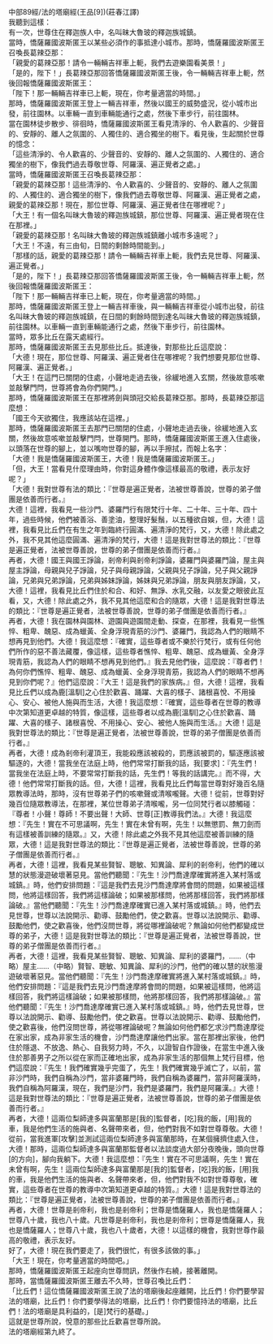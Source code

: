 中部89經/法的塔廟經(王品[9])(莊春江譯)  
我聽到這樣：  
有一次，世尊住在釋迦族人中，名叫昧大魯玻的釋迦族城鎮。  
當時，憍薩羅國波斯匿王以某些必須作的事抵達小城市。那時，憍薩羅國波斯匿王召喚長葛辣亞那：  
「親愛的葛辣亞那！請令一輛輛吉祥車上軛，我們去遊樂園看美景！」  
「是的，陛下！」長葛辣亞那回答憍薩羅國波斯匿王後，令一輛輛吉祥車上軛，然後回報憍薩羅國波斯匿王：  
「陛下！那一輛輛吉祥車已上軛，現在，你考量適當的時間。」  
那時，憍薩羅國波斯匿王登上一輛吉祥車，然後以國王的威勢盛況，從小城市出發，前往園林。以車輛一直到車輛能通行之處，然後下車步行，前往園林。  
當在園林徒步散步、徘徊時，憍薩羅國波斯匿王看見清淨的、令人歡喜的、少聲音的、安靜的、離人之氛圍的、人獨住的、適合獨坐的樹下。看見後，生起關於世尊的憶念：  
「這些清淨的、令人歡喜的、少聲音的、安靜的、離人之氛圍的、人獨住的、適合獨坐的樹下，像我們過去尊敬世尊、阿羅漢、遍正覺者之處。」  
當時，憍薩羅國波斯匿王召喚長葛辣亞那：  
「親愛的葛辣亞那！這些清淨的、令人歡喜的、少聲音的、安靜的、離人之氛圍的、人獨住的、適合獨坐的樹下，像我們過去尊敬世尊、阿羅漢、遍正覺者之處，親愛的葛辣亞那！現在，那位世尊、阿羅漢、遍正覺者住在哪裡呢？」  
「大王！有一個名叫昧大魯玻的釋迦族城鎮，那位世尊、阿羅漢、遍正覺者現在住在那裡。」  
「親愛的葛辣亞那！名叫昧大魯玻的釋迦族城鎮離小城市多遠呢？」  
「大王！不遠，有三由旬，日間的剩餘時間能到。」  
「那樣的話，親愛的葛辣亞那！請令一輛輛吉祥車上軛，我們去見世尊、阿羅漢、遍正覺者。」  
「是的，陛下！」長葛辣亞那回答憍薩羅國波斯匿王後，令一輛輛吉祥車上軛，然後回報憍薩羅國波斯匿王：  
「陛下！那一輛輛吉祥車已上軛，現在，你考量適當的時間。」  
那時，憍薩羅國波斯匿王登上一輛吉祥車後，與一輛輛吉祥車從小城市出發，前往名叫昧大魯玻的釋迦族城鎮，在日間的剩餘時間到達名叫昧大魯玻的釋迦族城鎮，前往園林。以車輛一直到車輛能通行之處，然後下車步行，前往園林。  
當時，眾多比丘在露天處經行。  
那時，憍薩羅國波斯匿王去見那些比丘。抵達後，對那些比丘這麼說：  
「大德！現在，那位世尊、阿羅漢、遍正覺者住在哪裡呢？我們想要見那位世尊、阿羅漢、遍正覺者。」  
「大王！在這門已關閉的住處，小聲地走過去後，徐緩地進入玄關，然後故意咳嗽並敲擊門閂，世尊將會為你們開門。」  
那時，憍薩羅國波斯匿王在那裡將劍與頭冠交給長葛辣亞那。那時，長葛辣亞那這麼想：  
「國王今天欲獨住，我應該站在這裡。」  
那時，憍薩羅國波斯匿王去那門已關閉的住處，小聲地走過去後，徐緩地進入玄關，然後故意咳嗽並敲擊門閂，世尊開門。那時，憍薩羅國波斯匿王進入住處後，以頭落在世尊的腳上，並以嘴吻世尊的腳，再以手擦拭，而報上名字：  
「大德！我是憍薩羅國波斯匿王，大德！我是憍薩羅國波斯匿王。」  
「但，大王！當看見什麼理由時，你對這身體作像這樣最高的敬禮，表示友好呢？」  
「大德！我對世尊有法的類比：『世尊是遍正覺者，法被世尊善說，世尊的弟子僧團是依善而行者。』  
大德！這裡，我看見一些沙門、婆羅門行有限梵行十年、二十年、三十年、四十年，過些時候，他們被善浴、善塗油，整理好髮鬚，以五種欲自娛，但，大德！這裡，我看見比丘們在有生之年到臨終行圓滿、遍清淨的梵行，又，大德！除此處之外，我不見其他這麼圓滿、遍清淨的梵行，大德！這是我對世尊法的類比：『世尊是遍正覺者，法被世尊善說，世尊的弟子僧團是依善而行者。』  
再者，大德！國王與國王諍論，剎帝利與剎帝利諍論，婆羅門與婆羅門論，屋主與屋主諍論，母親與兒子諍論，兒子與母親諍論，父親與兒子諍論，兒子與父親諍論，兄弟與兄弟諍論，兄弟與姊妹諍論，姊妹與兄弟諍論，朋友與朋友諍論，又，大德！這裡，我看見比丘們住於和合、和好、無諍、水乳交融，以友愛之眼彼此互看，又，大德！除此處之外，我不見其他這麼和合的隨眾，大德！這是我對世尊法的類比：『世尊是遍正覺者，法被世尊善說，世尊的弟子僧團是依善而行者。』  
再者，大德！我在園林與園林、遊園與遊園間走動、探查，在那裡，我看見一些憔悴、粗卑、醜惡、成為蠟黃、全身浮現青筋的沙門、婆羅門，我認為人們的眼睛不想再見到他們。大德！我這麼想：『確實，這些尊者或不樂於行梵行，或有任何他們所作的惡不善法藏覆，像這樣，這些尊者憔悴、粗卑、醜惡、成為蠟黃、全身浮現青筋，我認為人們的眼睛不想再見到他們。』我去見他們後，這麼說：『尊者們！為何你們憔悴、粗卑、醜惡、成為蠟黃、全身浮現青筋，我認為人們的眼睛不想再見到你們呢？』他們這麼說：『大王！這是我們的家族病。』但，大德！這裡，我看見比丘們以成為鹿[溫馴]之心住於歡喜、踊躍、大喜的樣子、諸根喜悅、不用操心、安心、被他人施與而生活，大德！我這麼想：『確實，這些尊者在世尊的教導中次第知道更卓越的特質，像這樣，這些尊者以成為鹿[溫馴]之心住於歡喜、踊躍、大喜的樣子、諸根喜悅、不用操心、安心、被他人施與而生活。』大德！這是我對世尊法的類比：『世尊是遍正覺者，法被世尊善說，世尊的弟子僧團是依善而行者。』  
再者，大德！成為剎帝利灌頂王，我能殺應該被殺的，罰應該被罰的，驅逐應該被驅逐的，大德！當我坐在法庭上時，他們常常打斷我的話，我[要求]：『先生們！當我坐在法庭上時，不要常常打斷我的話，先生們！等我的話講完。』而不得，大德！他們常常打斷我的話。但，大德！這裡，我看見比丘們每當世尊對好幾百名隨眾教導法時，那時，沒有世尊弟子們的咳嗽聲或清喉嚨聲。大德！從前，世尊對好幾百位隨眾教導法，在那裡，某位世尊弟子清喉嚨，另一位同梵行者以膝觸碰：『尊者！小聲！尊師！不要出聲！大師、世尊[正]教導我們法。』大德！我這麼想：『先生！實在不可思議啊，先生！實在未曾有啊，先生！以無懲罰、無刀劍而有這樣被善訓練的隨眾。』又，大德！除此處之外我不見其他這麼被善訓練的隨眾，大德！這是我對世尊法的類比：『世尊是遍正覺者，法被世尊善說，世尊的弟子僧團是依善而行者。』  
再者，大德！這裡，我看見某些賢智、聰敏、知異論、犀利的剎帝利，他們的確以慧的狀態漫遊破壞著惡見。當他們聽聞：『先生！沙門喬達摩確實將進入某村落或城鎮。』時，他們安排問題：『這是我們去見沙門喬達摩將會問的問題，如果被這樣問，他將這樣回答，我們將這樣論破；如果被那樣問，他將那樣回答，我們將那樣論破。』當他們聽聞：『先生！沙門喬達摩確實已進入某村落或城鎮。』時，他們去見世尊，世尊以法說開示、勸導、鼓勵他們，使之歡喜。世尊以法說開示、勸導、鼓勵他們，使之歡喜後，他們沒問世尊，將從哪裡論破呢？無論如何他們都變成世尊的弟子，大德！這是我對世尊法的類比：『世尊是遍正覺者，法被世尊善說，世尊的弟子僧團是依善而行者。』  
再者，大德！這裡，我看見某些賢智、聰敏、知異論、犀利的婆羅門，……（中略）屋主……（中略）賢智、聰敏、知異論、犀利的沙門，他們的確以慧的狀態漫遊破壞著惡見。當他們聽聞：『先生！沙門喬達摩確實將進入某村落或城鎮。』時，他們安排問題：『這是我們去見沙門喬達摩將會問的問題，如果被這樣問，他將這樣回答，我們將這樣論破；如果被那樣問，他將那樣回答，我們將那樣論破。』當他們聽聞：『先生！沙門喬達摩確實已進入某村落或城鎮。』時，他們去見世尊，世尊以法說開示、勸導、鼓勵他們，使之歡喜。世尊以法說開示、勸導、鼓勵他們，使之歡喜後，他們沒問世尊，將從哪裡論破呢？無論如何他們都乞求沙門喬達摩從在家出家，成為非家生活的機會，沙門喬達摩讓他們出家。當在那裡出家後，他們住於隱退、不放逸、熱心、自我努力時，不久，以證智自作證後，在當生中進入後住於那善男子之所以從在家而正確地出家，成為非家生活的那個無上梵行目標，他們這麼說：『先生！我們確實幾乎完蛋了，先生！我們確實幾乎滅亡了，以前，當非沙門時，我們自稱為沙門，當非婆羅門時，我們自稱為婆羅門，當非阿羅漢時，我們自稱為阿羅漢，現在，我們是沙門，我們是婆羅門，我們是阿羅漢。』大德！這是我對世尊法的類比：『世尊是遍正覺者，法被世尊善說，世尊的弟子僧團是依善而行者。』  
再者，大德！這兩位梨師達多與富蘭那是[我的]監督者，[吃]我的飯，[用]我的車，我是他們生活的施與者、名聲帶來者，但，他們對我不如對世尊尊敬。大德！從前，當我進軍[攻擊]並測試這兩位梨師達多與富蘭那時，在某個擁擠住處入住，大德！那時，這兩位梨師達多與富蘭那監督者以法談度過大部分夜晚後，頭向世尊[的方向]，腳向我躺下。大德！我這麼想：『先生！實在不可思議啊，先生！實在未曾有啊，先生！這兩位梨師達多與富蘭那是[我的]監督者，[吃]我的飯，[用]我的車，我是他們生活的施與者、名聲帶來者，但，他們對我不如對世尊尊敬，確實，這些尊者在世尊的教導中次第知道更卓越的特質。』大德！這是我對世尊法的類比：『世尊是遍正覺者，法被世尊善說，世尊的弟子僧團是依善而行者。』  
再者，大德！世尊是剎帝利，我也是剎帝利；世尊是憍薩羅人，我也是憍薩羅人；世尊八十歲，我也八十歲。凡世尊是剎帝利，我也是剎帝利；世尊是憍薩羅人，我也是憍薩羅人；世尊八十歲，我也八十歲者，大德！以這樣的機會，我對世尊作最高的敬禮，表示友好。  
好了，大德！現在我們要走了，我們很忙，有很多該做的事。」  
「大王！現在，你考量適當的時間吧。」  
那時，憍薩羅國波斯匿王起座向世尊問訊，然後作右繞，接著離開。  
那時，當憍薩羅國波斯匿王離去不久時，世尊召喚比丘們：  
「比丘們！這位憍薩羅國波斯匿王說了法的塔廟後起座離開，比丘們！你們要學習法的塔廟，比丘們！你們要學得法的塔廟，比丘們！你們要憶持法的塔廟，比丘們！法的塔廟是具利益的，[是]梵行的基礎。」  
這就是世尊所說，悅意的那些比丘歡喜世尊所說。  
法的塔廟經第九終了。  
  
  
